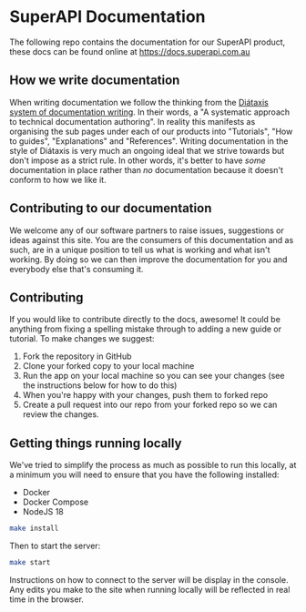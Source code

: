 # SuperAPI Documentation

The following repo contains the documentation for our SuperAPI product, these docs can be found online at https://docs.superapi.com.au

## How we write documentation

When writing documentation we follow the thinking from the [Diátaxis system of documentation writing](https://diataxis.fr/). In their words, a "A systematic approach to technical documentation authoring". In reality this manifests as organising the sub pages under each of our products into "Tutorials", "How to guides", "Explanations" and "References". Writing documentation in the style of Diátaxis is very much an ongoing ideal that we strive towards but don't impose as a strict rule. In other words, it's better to have *some* documentation in place rather than *no* documentation because it doesn't conform to how we like it.

## Contributing to our documentation

We welcome any of our software partners to raise issues, suggestions or ideas against this site. You are the consumers of this documentation and as such, are in a unique position to tell us what is working and what isn't working. By doing so we can then improve the documentation for you and everybody else that's consuming it.

## Contributing

If you would like to contribute directly to the docs, awesome! It could be anything from fixing a spelling mistake through to adding a new guide or tutorial. To make changes we suggest:

1. Fork the repository in GitHub
2. Clone your forked copy to your local machine
3. Run the app on your local machine so you can see your changes (see the instructions below for how to do this)
4. When you're happy with your changes, push them to forked repo
5. Create a pull request into our repo from your forked repo so we can review the changes.

## Getting things running locally

We've tried to simplify the process as much as possible to run this locally, at a minimum you will need to ensure that you have the following installed:

* Docker
* Docker Compose
* NodeJS 18

```bash
make install
```

Then to start the server:

```bash
make start
```

Instructions on how to connect to the server will be display in the console. Any edits you make to the site when running locally will be reflected in real time in the browser.